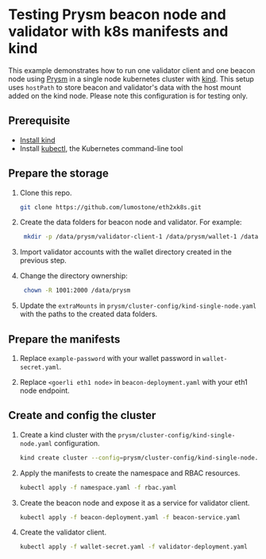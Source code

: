 # Testing Prysm beacon node and validator with k8s manifests and kind

This example demonstrates how to run one validator client and one beacon node using [Prysm](https://docs.prylabs.network/docs/getting-started) in a single node kubernetes cluster with [kind](https://kind.sigs.k8s.io/). This setup uses `hostPath` to store beacon and validator's data with the host mount added on the kind node. Please note this configuration is for testing only.

## Prerequisite

- [Install kind](https://kind.sigs.k8s.io/docs/user/quick-start#installation)
- Install [kubectl](https://kubernetes.io/docs/tasks/tools/install-kubectl/), the Kubernetes command-line tool

## Prepare the storage

1. Clone this repo.

    ```bash
    git clone https://github.com/lumostone/eth2xk8s.git
    ```

2. Create the data folders for beacon node and validator. For example:

   ```bash
    mkdir -p /data/prysm/validator-client-1 /data/prysm/wallet-1 /data/prysm/beacon
    ```

3. Import validator accounts with the wallet directory created in the previous step.

4. Change the directory ownership:
   
   ```bash
    chown -R 1001:2000 /data/prysm
    ```

5. Update the `extraMounts` in `prysm/cluster-config/kind-single-node.yaml` with the paths to the created data folders.

## Prepare the manifests

1. Replace `example-password` with your wallet password in `wallet-secret.yaml`.

2. Replace `<goerli eth1 node>` in `beacon-deployment.yaml` with your eth1 node endpoint.

## Create and config the cluster

1. Create a kind cluster with the `prysm/cluster-config/kind-single-node.yaml` configuration.

    ```bash
    kind create cluster --config=prysm/cluster-config/kind-single-node.yaml 
    ```

2. Apply the manifests to create the namespace and RBAC resources.

    ```bash
    kubectl apply -f namespace.yaml -f rbac.yaml
    ```

3. Create the beacon node and expose it as a service for validator client.

    ```bash
    kubectl apply -f beacon-deployment.yaml -f beacon-service.yaml
    ```

4. Create the validator client.

    ```bash
    kubectl apply -f wallet-secret.yaml -f validator-deployment.yaml
    ```
